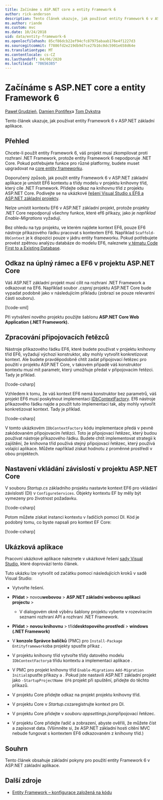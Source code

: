 ```yaml
---
title: Začínáme s ASP.NET core a entity Framework 6
author: rick-anderson
description: Tento článek ukazuje, jak používat entity Framework 6 v ASP.NET základní aplikace.
ms.author: riande
ms.custom: mvc
ms.date: 10/24/2018
uid: data/entity-framework-6
ms.openlocfilehash: 85cf86dcb22ef94cfc87975abaab176e4f1227d3
ms.sourcegitcommit: f7886fd2e219db9d7ce27b16c0dc5901e658d64e
ms.translationtype: MT
ms.contentlocale: cs-CZ
ms.lasthandoff: 04/06/2020
ms.locfileid: "78656385"
---
```

# <a name="get-started-with-aspnet-core-and-entity-framework-6"></a>Začínáme s ASP.NET core a entity Framework 6

[Paweł Grudzień](https://github.com/pgrudzien12), [Damien Pontifex](https://github.com/DamienPontifex)a [Tom Dykstra](https://github.com/tdykstra)

Tento článek ukazuje, jak používat entity Framework 6 v ASP.NET základní aplikace.

## <a name="overview"></a>Přehled

Chcete-li použít entity Framework 6, váš projekt musí zkompilovat proti rozhraní .NET Framework, protože entity Framework 6 nepodporuje .NET Core. Pokud potřebujete funkce pro různé platformy, budete muset upgradovat na [core entity frameworku](/ef/).

Doporučený způsob, jak použít entity Framework 6 v ASP.NET základní aplikace je umístit EF6 kontextu a třídy modelu v projektu knihovny tříd, který cíle .NET Framework. Přidejte odkaz na knihovnu tříd z projektu ASP.NET Core. Podívejte se na ukázkové [řešení Visual Studio s EF6 a ASP.NET základní projekty](https://github.com/dotnet/AspNetCore.Docs/tree/master/aspnetcore/data/entity-framework-6/sample/).

Nelze umístit kontextu EF6 v ASP.NET základní projekt, protože projekty .NET Core nepodporují všechny funkce, které ef6 příkazy, jako je *například Enable-Migrations* vyžadují.

Bez ohledu na typ projektu, ve kterém najdete kontext EF6, pouze EF6 nástroje příkazového řádku pracovat s kontextem EF6. Například `Scaffold-DbContext` je k dispozici pouze v jádru entity frameworku. Pokud potřebujete provést zpětnou analýzu databáze do modelu EF6, naleznete [v tématu Code First to a Existing Database](https://msdn.microsoft.com/jj200620).

## <a name="reference-full-framework-and-ef6-in-the-aspnet-core-project"></a>Odkaz na úplný rámec a EF6 v projektu ASP.NET Core

Váš ASP.NET základní projekt musí cílit na rozhraní .NET Framework a odkazovat na EF6. Například soubor *.csproj* projektu ASP.NET Core bude vypadat podobně jako v následujícím příkladu (zobrazí se pouze relevantní části souboru).

[!code-xml[](entity-framework-6/sample/MVCCore/MVCCore.csproj?range=3-9&highlight=2)]

Při vytváření nového projektu použijte šablonu **ASP.NET Core Web Application (.NET Framework).**

## <a name="handle-connection-strings"></a>Zpracování připojovacích řetězců

Nástroje příkazového řádku EF6, které budete používat v projektu knihovny tříd EF6, vyžadují výchozí konstruktor, aby mohly vytvořit konkretizovat kontext. Ale budete pravděpodobně chtít zadat připojovací řetězec pro použití v projektu ASP.NET Core, v takovém případě váš konstruktor kontextu musí mít parametr, který umožňuje předat v připojovacím řetězci. Tady je příklad.

[!code-csharp[](entity-framework-6/sample/EF6/SchoolContext.cs?name=snippet_Constructor)]

Vzhledem k tomu, že váš kontext EF6 nemá konstruktor bez parametrů, váš projekt EF6 musí poskytnout implementaci [IDbContextFactory](https://msdn.microsoft.com/library/hh506876). Ef6 nástroje příkazového řádku najde a použít tuto implementaci tak, aby mohly vytvořit konkretizovat kontext. Tady je příklad.

[!code-csharp[](entity-framework-6/sample/EF6/SchoolContextFactory.cs?name=snippet_IDbContextFactory)]

V tomto ukázkovém `IDbContextFactory` kódu implementace předá v pevně zakódovaném připojovacím řetězci. Toto je připojovací řetězec, který budou používat nástroje příkazového řádku. Budete chtít implementovat strategii k zajištění, že knihovna tříd používá stejný připojovací řetězec, který používá volající aplikace. Můžete například získat hodnotu z proměnné prostředí v obou projektech.

## <a name="set-up-dependency-injection-in-the-aspnet-core-project"></a>Nastavení vkládání závislostí v projektu ASP.NET Core

V souboru *Startup.cs* základního projektu nastavte kontext EF6 pro vkládání závislostí (DI) v `ConfigureServices`. Objekty kontextu EF by měly být vymezeny pro životnost požadavku.

[!code-csharp[](entity-framework-6/sample/MVCCore/Startup.cs?name=snippet_ConfigureServices&highlight=5)]

Potom můžete získat instanci kontextu v řadičích pomocí DI. Kód je podobný tomu, co byste napsali pro kontext EF Core:

[!code-csharp[](entity-framework-6/sample/MVCCore/Controllers/StudentsController.cs?name=snippet_ContextInController)]

## <a name="sample-application"></a>Ukázková aplikace

Pracovní ukázkové aplikace naleznete v ukázkové řešení [sady Visual Studio,](https://github.com/dotnet/AspNetCore.Docs/tree/master/aspnetcore/data/entity-framework-6/sample/) které doprovází tento článek.

Tuto ukázku lze vytvořit od začátku pomocí následujících kroků v sadě Visual Studio:

* Vytvořte řešení.

* **Přidat** > novou**webovou** > **ASP.NET základní webovou aplikaci** **projectu** > 
  * V dialogovém okně výběru šablony projektu vyberte v rozevíracím seznami rozhraní API a rozhraní .NET Framework.

* **Přidat** > **novou knihovnu** > tříd**desktopového prostředí** > **windows (.NET Framework)**

* V **konzole Správce balíčků** (PMC) pro `Install-Package Entityframework`oba projekty spusťte příkaz .

* V projektu knihovny tříd vytvořte třídy datového modelu `IDbContextFactory`a třídu kontextu a implementaci aplikace .

* V PMC pro projekt knihovny tříd `Enable-Migrations` `Add-Migration Initial`spusťte příkazy a . Pokud jste nastavili ASP.NET základní projekt jako `-StartupProjectName EF6` projekt při spuštění, přidejte do těchto příkazů.

* V projektu Core přidejte odkaz na projekt projektu knihovny tříd.

* V projektu Core v *Startup.cs*zaregistrujte kontext pro DI.

* V projektu Core přidejte v *souboru appsettings.json*připojovací řetězec.

* V projektu Core přidejte řadič a zobrazení, abyste ověřili, že můžete číst a zapisovat data. (Všimněte si, že ASP.NET základní hosti cítění MVC nebude fungovat s kontextem EF6 odkazovaném z knihovny tříd.)

## <a name="summary"></a>Souhrn

Tento článek obsahuje základní pokyny pro použití entity Framework 6 v ASP.NET základní aplikace.

## <a name="additional-resources"></a>Další zdroje

* [Entity Framework – konfigurace založená na kódu](https://msdn.microsoft.com/data/jj680699.aspx)
